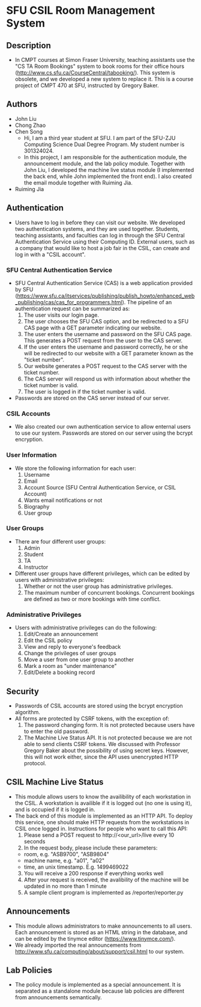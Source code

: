 # SFU CSIL Room Management System
## Description
* In CMPT courses at Simon Fraser University, teaching assistants use the "CS TA Room Bookings" system to book rooms for their office hours (http://www.cs.sfu.ca/CourseCentral/tabooking/). This system is obsolete, and we developed a new system to replace it. This is a course project of CMPT 470 at SFU, instructed by Gregory Baker.

## Authors
* John Liu
* Chong Zhao
* Chen Song
  * Hi, I am a third year student at SFU. I am part of the SFU-ZJU Computing Science Dual Degree Program. My student number is 301324024.
  * In this project, I am responsible for the authentication module, the announcement module, and the lab policy module. Together with John Liu, I developed the machine live status module (I implemented the back end, while John implemented the front end). I also created the email module together with Ruiming Jia.
* Ruiming Jia

## Authentication
* Users have to log in before they can visit our website. We developed two authentication systems, and they are used together. Students, teaching assistants, and faculties can log in through the SFU Central Authentication Service using their Computing ID. External users, such as a company that would like to host a job fair in the CSIL, can create and log in with a "CSIL account".

### SFU Central Authentication Service
* SFU Central Authentication Service (CAS) is a web application provided by SFU (https://www.sfu.ca/itservices/publishing/publish_howto/enhanced_web_publishing/cas/cas_for_programmers.html). The pipeline of an authentication request can be summarized as:
  1. The user visits our login page.
  2. The user chooses the SFU CAS option, and be redirected to a SFU CAS page with a GET parameter indicating our website.
  3. The user enters the username and password on the SFU CAS page. This generates a POST request from the user to the CAS server.
  4. If the user enters the username and password correctly, he or she will be redirected to our website with a GET parameter known as the "ticket number".
  5. Our website generates a POST request to the CAS server with the ticket number. 
  6. The CAS server will respond us with information about whether the ticket number is valid. 
  7. The user is logged in if the ticket number is valid.
* Passwords are stored on the CAS server instead of our server. 

### CSIL Accounts
* We also created our own authentication service to allow enternal users to use our system. Passwords are stored on our server using the bcrypt encryption.

### User Information
* We store the following information for each user:
  1. Username
  2. Email
  3. Account Source (SFU Central Authentication Service, or CSIL Account)
  4. Wants email notifications or not
  5. Biography
  6. User group

### User Groups
* There are four different user groups:
  1. Admin
  2. Student
  3. TA
  4. Instructor
* Different user groups have different privileges, which can be edited by users with administrative privileges:
  1. Whether or not the user group has administrative privileges.
  2. The maximum number of concurrent bookings. Concurrent bookings are defined as two or more bookings with time conflict.

### Administrative Privileges
* Users with administrative privileges can do the following:
  1. Edit/Create an announcement
  2. Edit the CSIL policy
  3. View and reply to everyone's feedback
  4. Change the privileges of user groups
  5. Move a user from one user group to another
  6. Mark a room as "under maintenance"
  7. Edit/Delete a booking record

## Security
* Passwords of CSIL accounts are stored using the bcrypt encryption algorithm. 
* All forms are protected by CSRF tokens, with the exception of:
  1. The password changing form. It is not protected because users have to enter the old password.
  2. The Machine Live Status API. It is not protected because we are not able to send clients CSRF tokens. We discussed with Professor Gregory Baker about the possibility of using secret keys. However, this will not work either, since the API uses unencrypted HTTP protocol.

## CSIL Machine Live Status
* This module allows users to know the availibility of each workstation in the CSIL. A workstation is availible if it is logged out (no one is using it), and is occupied if it is logged in.
* The back end of this module is implemented as an HTTP API. To deploy this service, one should make HTTP requests from the workstations in CSIL once logged in. Instructions for people who want to call this API:
  1. Please send a POST request to http://<our_url>/live every 10 seconds
  2. In the request body, please include these parameters:
    * room, e.g. "ASB9700", "ASB9804"
    * machine name, e.g. "a01", "a02"
    * time, an unix timestamp. E.g. 1499469022
  3. You will receive a 200 response if everything works well
  4. After your request is received, the avalibility of the machine will be updated in no more than 1 minute
  5. A sample client program is implemented as /reporter/reporter.py

## Announcements
* This module allows administrators to make announcements to all users. Each announcement is stored as an HTML string in the database, and can be edited by the tinymce editor (https://www.tinymce.com/).
* We already imported the real announcements from http://www.sfu.ca/computing/about/support/csil.html to our system.

## Lab Policies
* The policy module is implemented as a special announcement. It is separated as a standalone module because lab policies are different from announcements semantically.